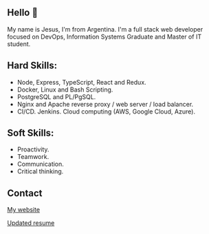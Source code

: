## Hello 👋

My name is Jesus, I'm from Argentina. I'm a full stack web developer focused on DevOps, Information Systems Graduate and Master of IT student.

## Hard Skills:
- Node, Express, TypeScript, React and Redux.
- Docker, Linux and Bash Scripting.
- PostgreSQL and PL/PgSQL.
- Nginx and Apache reverse proxy / web server / load balancer.
- CI/CD. Jenkins. Cloud computing (AWS, Google Cloud, Azure).

## Soft Skills:
- Proactivity.
- Teamwork.
- Communication.
- Critical thinking.

## Contact

[My website](https://jesusandres.tech/)

[Updated resume](https://bit.ly/jesusandreszini-resume) 
